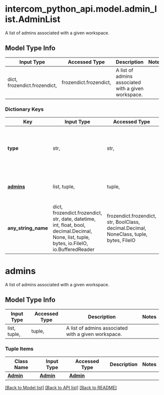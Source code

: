# intercom_python_api.model.admin_list.AdminList

A list of admins associated with a given workspace.

## Model Type Info
Input Type | Accessed Type | Description | Notes
------------ | ------------- | ------------- | -------------
dict, frozendict.frozendict,  | frozendict.frozendict,  | A list of admins associated with a given workspace. | 

### Dictionary Keys
Key | Input Type | Accessed Type | Description | Notes
------------ | ------------- | ------------- | ------------- | -------------
**type** | str,  | str,  | String representing the object&#x27;s type. Always has the value &#x60;admin.list&#x60;. | [optional] 
**[admins](#admins)** | list, tuple,  | tuple,  | A list of admins associated with a given workspace. | [optional] 
**any_string_name** | dict, frozendict.frozendict, str, date, datetime, int, float, bool, decimal.Decimal, None, list, tuple, bytes, io.FileIO, io.BufferedReader | frozendict.frozendict, str, BoolClass, decimal.Decimal, NoneClass, tuple, bytes, FileIO | any string name can be used but the value must be the correct type | [optional]

# admins

A list of admins associated with a given workspace.

## Model Type Info
Input Type | Accessed Type | Description | Notes
------------ | ------------- | ------------- | -------------
list, tuple,  | tuple,  | A list of admins associated with a given workspace. | 

### Tuple Items
Class Name | Input Type | Accessed Type | Description | Notes
------------- | ------------- | ------------- | ------------- | -------------
[**Admin**](Admin.md) | [**Admin**](Admin.md) | [**Admin**](Admin.md) |  | 

[[Back to Model list]](../../README.md#documentation-for-models) [[Back to API list]](../../README.md#documentation-for-api-endpoints) [[Back to README]](../../README.md)

